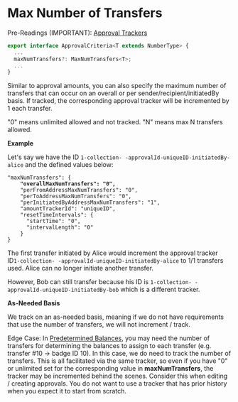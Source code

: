 # Max Number of Transfers

Pre-Readings (IMPORTANT): [Approval Trackers](approval-trackers.md)

```typescript
export interface ApprovalCriteria<T extends NumberType> {
  ...
  maxNumTransfers?: MaxNumTransfers<T>;
  ...
}
```

Similar to approval amounts, you can also specify the maximum number of transfers that can occur on an overall or per sender/recipient/initiatedBy basis. If tracked, the corresponding approval tracker will be incremented by 1 each transfer.&#x20;

"0" means unlimited allowed and not tracked. "N" means max N transfers allowed.

**Example**

Let's say we have the ID `1-collection- -approvalId-uniqueID-initiatedBy-alice` and the defined values below:

<pre class="language-json"><code class="lang-json">"maxNumTransfers": {
<strong>    "overallMaxNumTransfers": "0",
</strong>    "perFromAddressMaxNumTransfers": "0",
    "perToAddressMaxNumTransfers": "0",
    "perInitiatedByAddressMaxNumTransfers": "1",
    "amountTrackerId": "uniqueID",
    "resetTimeIntervals": {
      "startTime": "0",
      "intervalLength": "0"
    }
}
</code></pre>

The first transfer initiated by Alice would increment the approval tracker ID`1-collection- -approvalId-uniqueID-initiatedBy-alice` to 1/1 transfers used. Alice can no longer initiate another transfer.

However, Bob can still transfer because his ID is `1-collection- -approvalId-uniqueID-initiatedBy-bob` which is a different tracker.

**As-Needed Basis**

We track on an as-needed basis, meaning if we do not have requirements that use the number of transfers, we will not increment / track.

Edge Case: In [Predetermined Balances](max-number-of-transfers.md#predetermined-balances), you may need the number of transfers for determining the balances to assign to each transfer (e.g. transfer #10 -> badge ID 10). In this case, we do need to track the number of transfers. This is all facilitated via the same tracker, so even if you have "0" or unlimited set for the corresponding value in **maxNumTransfers**, the tracker may be incremented behind the scenes. Consider this when editing / creating approvals. You do not want to use a tracker that has prior history when you expect it to start from scratch.
